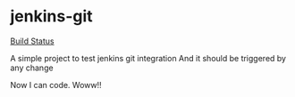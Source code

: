 # jenkins-git
[Build Status](http://myjenkins:8080/buildStatus/icon?job=Kenkin-GIt-Integ%2Fmybranch "http://myjenkins:8080/job/Kenkin-GIt-Integ/job/mybranch/")

A simple project to test jenkins git integration
And it should be triggered by any change


Now I can code. Woww!!

